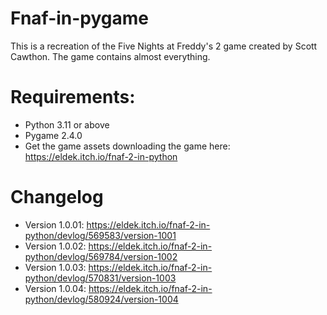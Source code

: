 # Fnaf-in-pygame

This is a recreation of the Five Nights at Freddy's 2 game created by Scott Cawthon. The game contains almost everything.


# Requirements:
- Python 3.11 or above
- Pygame 2.4.0
- Get the game assets downloading the game here: https://eldek.itch.io/fnaf-2-in-python


# Changelog

- Version 1.0.01: https://eldek.itch.io/fnaf-2-in-python/devlog/569583/version-1001
- Version 1.0.02: https://eldek.itch.io/fnaf-2-in-python/devlog/569784/version-1002
- Version 1.0.03: https://eldek.itch.io/fnaf-2-in-python/devlog/570831/version-1003
- Version 1.0.04: https://eldek.itch.io/fnaf-2-in-python/devlog/580924/version-1004